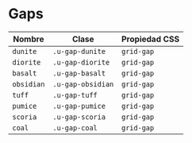 # Gaps

<Preview>
  <template slot="demo">
    <div class="preview-items">
      <div 
        v-for="n in 8" 
        :class="{ 
          'u-gap-dunite': n === 1,
          'u-gap-diorite': n === 2,
          'u-gap-basalt': n === 3,
          'u-gap-obsidian': n === 4,
          'u-gap-tuff': n === 5,
          'u-gap-pumice': n === 6,
          'u-gap-scoria': n === 7,
          'u-gap-coal': n === 8,
        }" 
        style="display: grid; grid-template-columns: auto 1fr;"
      >
        <div style="width: 2rem; height: 2rem; background: var(--docs-color-border);"></div>
        <div style="width: 100%; height: 2rem; background: var(--docs-color-border); padding: 0.5rem;">
          <span v-if="n === 1">dunite</span>
          <span v-if="n === 2">diorite</span>
          <span v-if="n === 3">basalt</span>
          <span v-if="n === 4">obsidian</span>
          <span v-if="n === 5">tuff</span>
          <span v-if="n === 6">pumice</span>
          <span v-if="n === 7">scoria</span>
          <span v-if="n === 8">coal</span>
        </div>
      </div>
    </div>
  </template>
</Preview>

| Nombre     | Clase             | Propiedad CSS |
|------------|-------------------|---------------|
| `dunite`   | `.u-gap-dunite`   | `grid-gap`    |
| `diorite`  | `.u-gap-diorite`  | `grid-gap`    |
| `basalt`   | `.u-gap-basalt`   | `grid-gap`    |
| `obsidian` | `.u-gap-obsidian` | `grid-gap`    |
| `tuff`     | `.u-gap-tuff`     | `grid-gap`    |
| `pumice`   | `.u-gap-pumice`   | `grid-gap`    |
| `scoria`   | `.u-gap-scoria`   | `grid-gap`    |
| `coal`     | `.u-gap-coal`     | `grid-gap`    |